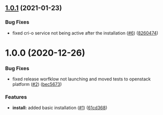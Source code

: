 ## [1.0.1](https://github.com/DreamyProtect/ansible_role_cri_o/compare/v1.0.0...v1.0.1) (2021-01-23)


### Bug Fixes

* fixed cri-o service not being active after the installation ([#6](https://github.com/DreamyProtect/ansible_role_cri_o/issues/6)) ([8260474](https://github.com/DreamyProtect/ansible_role_cri_o/commit/8260474f2a683a40bf6abd500f1a50a836f493b6))

# 1.0.0 (2020-12-26)


### Bug Fixes

* fixed release worfklow not launching and moved tests to openstack platform ([#2](https://github.com/DreamyProtect/ansible_role_cri_o/issues/2)) ([bec5673](https://github.com/DreamyProtect/ansible_role_cri_o/commit/bec56736d39367c65c387b3147f88022d5ee76cd))


### Features

* **install:** added basic installation ([#1](https://github.com/DreamyProtect/ansible_role_cri_o/issues/1)) ([61cd368](https://github.com/DreamyProtect/ansible_role_cri_o/commit/61cd368acb2e4644da9e2f2ad98bacf568b649cb))
